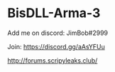 # BisDLL-Arma-3

Add me on discord: JimBob#2999

Join: https://discord.gg/aAsYFUu



http://forums.scripyleaks.club/
